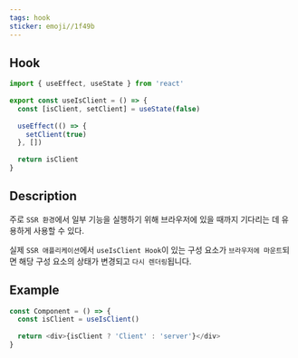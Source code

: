 ```yaml
---
tags: hook
sticker: emoji//1f49b
---
```

## Hook

```ts
import { useEffect, useState } from 'react'  
  
export const useIsClient = () => {  
  const [isClient, setClient] = useState(false)  
  
  useEffect(() => {  
    setClient(true)  
  }, [])  
  
  return isClient  
}
```

## Description

주로 `SSR 환경`에서 일부 기능을 실행하기 위해 브라우저에 있을 때까지 기다리는 데 유용하게 사용할 수 있다.

실제 `SSR 애플리케이션`에서 `useIsClient Hook`이 있는 구성 요소가 `브라우저에 마운트`되면 해당 구성 요소의 상태가 변경되고 `다시 렌더링`됩니다. 

## Example

```ts
const Component = () => {  
  const isClient = useIsClient()  
  
  return <div>{isClient ? 'Client' : 'server'}</div>  
}
```
